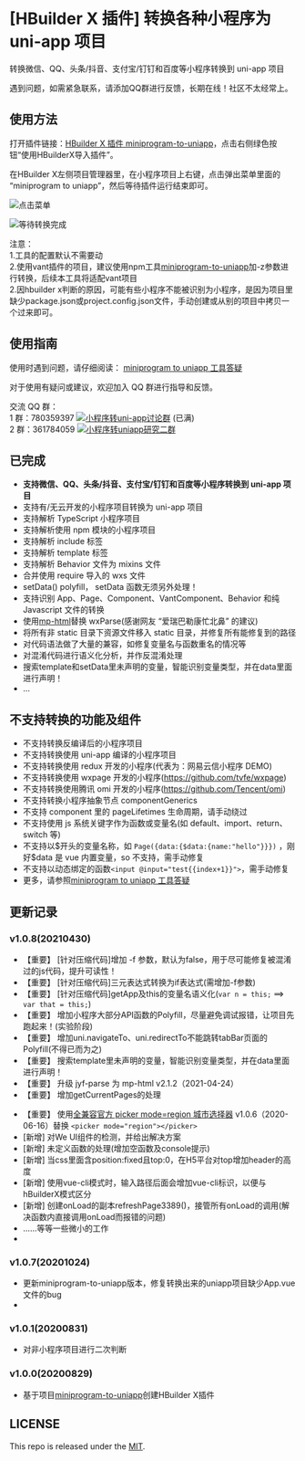 # [HBuilder X 插件] 转换各种小程序为 uni-app 项目

转换微信、QQ、头条/抖音、支付宝/钉钉和百度等小程序转换到 uni-app 项目

遇到问题，如需紧急联系，请添加QQ群进行反馈，长期在线！社区不太经常上。

## 使用方法

打开插件链接：[HBuilder X 插件 miniprogram-to-uniapp](https://ext.dcloud.net.cn/plugin?id=2656)，点击右侧绿色按钮“使用HBuilderX导入插件”。

在HBuilder X左侧项目管理器里，在小程序项目上右键，点击弹出菜单里面的 “miniprogram to uniapp”，然后等待插件运行结束即可。

![点击菜单](https://zhangdaren.gitee.io/articles/img/hbx_wtu_01.png)

![等待转换完成](https://zhangdaren.gitee.io/articles/img/hbx_wtu_02.png)


注意：   
1.工具的配置默认不需要动   
2.使用vant插件的项目，建议使用npm工具[miniprogram-to-uniapp](https://github.com/zhangdaren/miniprogram-to-uniapp)加-z参数进行转换，后续本工具将适配vant项目   
2.因hbuilder x判断的原因，可能有些小程序不能被识别为小程序，是因为项目里缺少package.json或project.config.json文件，手动创建或从别的项目中拷贝一个过来即可。   

## 使用指南

使用时遇到问题，请仔细阅读： [miniprogram to uniapp 工具答疑](https://github.com/zhangdaren/articles/blob/master/miniprogram-to-uniapp%E5%B7%A5%E5%85%B7%E7%AD%94%E7%96%91.md)

对于使用有疑问或建议，欢迎加入 QQ 群进行指导和反馈。
   
交流 QQ 群：   
1 群：780359397 <a target="_blank" href="http://shang.qq.com/wpa/qunwpa?idkey=6cccd111e447ed70ee0c17672a452bf71e7e62cfa6b427bbd746df2d32297b64"><img border="0" src="http://pub.idqqimg.com/wpa/images/group.png" alt="小程序转uni-app讨论群" title="小程序转uni-app讨论群"></a> (已满)   
2 群：361784059 <a target="_blank" href="https://qm.qq.com/cgi-bin/qm/qr?k=vpt4K1r6Witx29ZsKcb_tqvinhcZzVhK&jump_from=webapi"><img border="0" src="http://pub.idqqimg.com/wpa/images/group.png" alt="小程序转uniapp研究二群" title="小程序转uniapp研究二群"></a>   

## 已完成

<!-- |微信小程序|支付宝小程序|百度小程序|字节跳动小程序|QQ小程序|360小程序
|:-:|:-:|:-:|:-:|:-:|:-:|
|√|√|√|√|√|x -->

-   **支持微信、QQ、头条/抖音、支付宝/钉钉和百度等小程序转换到 uni-app 项目**
-   支持有/无云开发的小程序项目转换为 uni-app 项目
-   支持解析 TypeScript 小程序项目
-   支持解析使用 npm 模块的小程序项目
-   支持解析 include 标签
-   支持解析 template 标签
-   支持解析 Behavior 文件为 mixins 文件
-   合并使用 require 导入的 wxs 文件
-   setData() polyfill， setData 函数无须另外处理！
-   支持识别 App、Page、Component、VantComponent、Behavior 和纯 Javascript 文件的转换
-   使用[mp-html](https://ext.dcloud.net.cn/plugin?id=805)替换 wxParse(感谢网友 “爱瑞巴勒康忙北鼻” 的建议)
-   将所有非 static 目录下资源文件移入 static 目录，并修复所有能修复到的路径
-   对代码语法做了大量的兼容，如修复变量名与函数重名的情况等
-   对混淆代码进行语义化分析，并作反混淆处理
-   搜索template和setData里未声明的变量，智能识别变量类型，并在data里面进行声明！
-   ...

## 不支持转换的功能及组件

-   不支持转换反编译后的小程序项目
-   不支持转换使用 uni-app 编译的小程序项目
-   不支持转换使用 redux 开发的小程序(代表为：网易云信小程序 DEMO)
-   不支持转换使用 wxpage 开发的小程序(https://github.com/tvfe/wxpage)
-   不支持转换使用腾讯 omi 开发的小程序(https://github.com/Tencent/omi)
-   不支持转换小程序抽象节点 componentGenerics
-   不支持 component 里的 pageLifetimes 生命周期，请手动绕过
-   不支持使用 js 系统关键字作为函数或变量名(如 default、import、return、switch 等)
-   不支持以\$开头的变量名称，如 `Page({data:{$data:{name:"hello"}}})` ，刚好\$data 是 vue 内置变量，so 不支持，需手动修复
-   不支持以动态绑定的函数`<input @input="test{{index+1}}">`，需手动修复
-   更多，请参照[miniprogram to uniapp 工具答疑](https://github.com/zhangdaren/articles/blob/master/miniprogram-to-uniapp%E5%B7%A5%E5%85%B7%E7%AD%94%E7%96%91.md)

## 更新记录

### v1.0.8(20210430)
-   【重要】 [针对压缩代码]增加 -f 参数，默认为false，用于尽可能修复被混淆过的js代码，提升可读性！
-   【重要】 [针对压缩代码]三元表达式转换为if表达式(需增加-f参数)
-   【重要】 [针对压缩代码]getApp及this的变量名语义化(`var n = this;` ==> `var that = this;`)
-   【重要】 增加小程序大部分API函数的Polyfill，尽量避免调试报错，让项目先跑起来！(实验阶段)
-   【重要】 增加uni.navigateTo、uni.redirectTo不能跳转tabBar页面的Polyfill(不得已而为之)
-   【重要】 搜索template里未声明的变量，智能识别变量类型，并在data里面进行声明！
-   【重要】 升级 jyf-parse 为 mp-html v2.1.2（2021-04-24）
-   【重要】 增加getCurrentPages的处理
<!-- -   [新增] 组件picker的mode属性为region的检测(App和H5未实现region) -->
-   【重要】 使用[全兼容官方 picker mode=region 城市选择器](https://ext.dcloud.net.cn/plugin?id=1536) v1.0.6（2020-06-16）替换 `<picker mode="region"></picker>`
-   [新增] 对We UI组件的检测，并给出解决方案
-   [新增] 未定义函数的处理(增加空函数及console提示)
-   [新增] 当css里面含position:fixed且top:0，在H5平台对top增加header的高度
-   [新增] 使用vue-cli模式时，输入路径后面会增加vue-cli标识，以便与hBuilderX模式区分
-   [新增] 创建onLoad的副本refreshPage3389()，接管所有onLoad的调用(解决函数内直接调用onLoad而报错的问题)
-   ……等等一些微小的工作
-   
### v1.0.7(20201024)
-   更新miniprogram-to-uniapp版本，修复转换出来的uniapp项目缺少App.vue文件的bug
-   
### v1.0.1(20200831)
-   对非小程序项目进行二次判断

### v1.0.0(20200829)
-   基于项目[miniprogram-to-uniapp](https://github.com/zhangdaren/miniprogram-to-uniapp)创建HBuilder X插件


## LICENSE
This repo is released under the [MIT](http://opensource.org/licenses/MIT).
